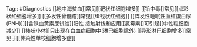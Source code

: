 Tag:: #Diagnostics
[[地中海贫血]]常见[[靶状红细胞增多]]
[[铅中毒]]常见[[点彩状红细胞增多]]
[[多发性骨髓瘤]]常见[[缉钱状红细胞]]
[[阵发性睡眠性血红蛋白尿(PNH)]][[含铁血黄素尿试验]]阳性
接触射线和应用[[氯霉素]]可引起[[中性粒细胞减少]]
[[棒状小体]]只出现在白血病细胞中(淋巴细胞除外)
[[异形淋巴细胞增多]]常见于[[传染性单核细胞增多症]]